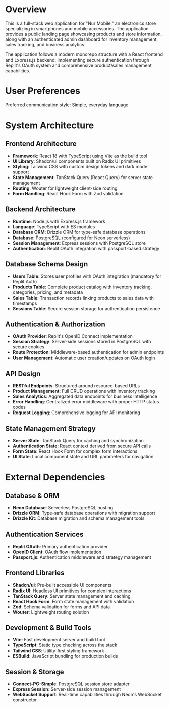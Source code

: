 # Overview

This is a full-stack web application for "Nur Mobile," an electronics store specializing in smartphones and mobile accessories. The application provides a public landing page showcasing products and store information, along with an authenticated admin dashboard for inventory management, sales tracking, and business analytics.

The application follows a modern monorepo structure with a React frontend and Express.js backend, implementing secure authentication through Replit's OAuth system and comprehensive product/sales management capabilities.

# User Preferences

Preferred communication style: Simple, everyday language.

# System Architecture

## Frontend Architecture
- **Framework**: React 18 with TypeScript using Vite as the build tool
- **UI Library**: Shadcn/ui components built on Radix UI primitives
- **Styling**: Tailwind CSS with custom design tokens and dark mode support
- **State Management**: TanStack Query (React Query) for server state management
- **Routing**: Wouter for lightweight client-side routing
- **Form Handling**: React Hook Form with Zod validation

## Backend Architecture
- **Runtime**: Node.js with Express.js framework
- **Language**: TypeScript with ES modules
- **Database ORM**: Drizzle ORM for type-safe database operations
- **Database**: PostgreSQL (configured for Neon serverless)
- **Session Management**: Express sessions with PostgreSQL store
- **Authentication**: Replit OAuth integration with passport-based strategy

## Database Schema Design
- **Users Table**: Stores user profiles with OAuth integration (mandatory for Replit Auth)
- **Products Table**: Complete product catalog with inventory tracking, categories, pricing, and metadata
- **Sales Table**: Transaction records linking products to sales data with timestamps
- **Sessions Table**: Secure session storage for authentication persistence

## Authentication & Authorization
- **OAuth Provider**: Replit's OpenID Connect implementation
- **Session Strategy**: Server-side sessions stored in PostgreSQL with secure cookies
- **Route Protection**: Middleware-based authentication for admin endpoints
- **User Management**: Automatic user creation/updates on OAuth login

## API Design
- **RESTful Endpoints**: Structured around resource-based URLs
- **Product Management**: Full CRUD operations with inventory tracking
- **Sales Analytics**: Aggregated data endpoints for business intelligence
- **Error Handling**: Centralized error middleware with proper HTTP status codes
- **Request Logging**: Comprehensive logging for API monitoring

## State Management Strategy
- **Server State**: TanStack Query for caching and synchronization
- **Authentication State**: React context derived from secure API calls
- **Form State**: React Hook Form for complex form interactions
- **UI State**: Local component state and URL parameters for navigation

# External Dependencies

## Database & ORM
- **Neon Database**: Serverless PostgreSQL hosting
- **Drizzle ORM**: Type-safe database operations with migration support
- **Drizzle Kit**: Database migration and schema management tools

## Authentication Services
- **Replit OAuth**: Primary authentication provider
- **OpenID Client**: OAuth flow implementation
- **Passport.js**: Authentication middleware and strategy management

## Frontend Libraries
- **Shadcn/ui**: Pre-built accessible UI components
- **Radix UI**: Headless UI primitives for complex interactions
- **TanStack Query**: Server state management and caching
- **React Hook Form**: Form state management with validation
- **Zod**: Schema validation for forms and API data
- **Wouter**: Lightweight routing solution

## Development & Build Tools
- **Vite**: Fast development server and build tool
- **TypeScript**: Static type checking across the stack
- **Tailwind CSS**: Utility-first styling framework
- **ESBuild**: JavaScript bundling for production builds

## Session & Storage
- **Connect-PG-Simple**: PostgreSQL session store adapter
- **Express Session**: Server-side session management
- **WebSocket Support**: Real-time capabilities through Neon's WebSocket constructor
